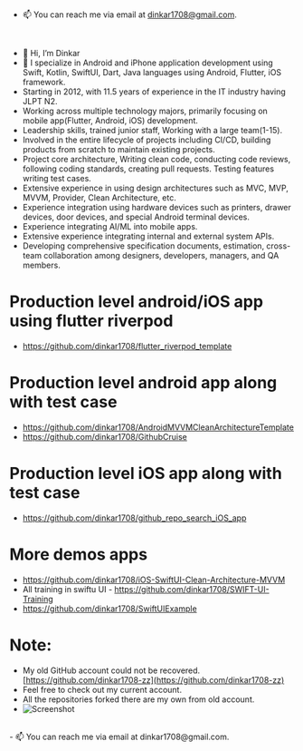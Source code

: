- 📫 You can reach me via email at dinkar1708@gmail.com.
<br>

- 👋 Hi, I’m Dinkar
- 🌱 I specialize in Android and iPhone application development using Swift, Kotlin, SwiftUI, Dart, Java languages using Android, Flutter, iOS framework.
- Starting in 2012, with 11.5 years of experience in the IT industry having JLPT N2.
- Working across multiple technology majors, primarily focusing on mobile app(Flutter, Android, iOS)  development.
- Leadership skills, trained junior staff, Working with a large team(1-15).
- Involved in the entire lifecycle of projects including CI/CD,  building products from scratch to maintain existing projects.
- Project core architecture, Writing clean code, conducting code reviews, following coding standards, creating pull requests. Testing features writing test cases.
- Extensive experience in using design architectures such as MVC, MVP, MVVM, Provider, Clean Architecture, etc.
- Experience integration using hardware devices such as printers, drawer devices, door devices, and special Android terminal devices.
- Experience integrating AI/ML into mobile apps.
- Extensive experience integrating internal and external system APIs.
- Developing comprehensive specification documents, estimation, cross-team collaboration among designers, developers, managers, and QA members.

# Production level android/iOS app using flutter riverpod
- https://github.com/dinkar1708/flutter_riverpod_template

# Production level android app along with test case 
- https://github.com/dinkar1708/AndroidMVVMCleanArchitectureTemplate
- https://github.com/dinkar1708/GithubCruise
  
# Production level iOS app along with test case 
- https://github.com/dinkar1708/github_repo_search_iOS_app

# More demos apps
- https://github.com/dinkar1708/iOS-SwiftUI-Clean-Architecture-MVVM
- All training in swiftu UI - https://github.com/dinkar1708/SWIFT-UI-Training
- https://github.com/dinkar1708/SwiftUIExample

# Note:
- My old GitHub account could not be recovered.[https://github.com/dinkar1708-zz](https://github.com/dinkar1708-zz)
- Feel free to check out my current account.
- All the repositories forked there are my own from old account.
- ![Screenshot](https://github.com/dinkar1708/dinkar1708/assets/14831652/6a287022-d708-4564-b75a-74372e4d8076)

<br>
- 📫 You can reach me via email at dinkar1708@gmail.com.
<!---
dinkar1708/dinkar1708 is a ✨ special ✨ repository because its `README.md` (this file) appears on your GitHub profile.
You can click the Preview link to take a look at your changes.
--->
